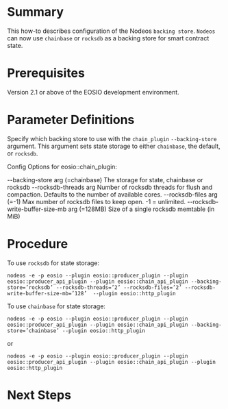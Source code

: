 # Summary
This how-to describes configuration of the Nodeos `backing store`. `Nodeos` can now use `chainbase` or `rocksdb` as a backing store for smart contract state.
   
# Prerequisites
Version 2.1 or above of the EOSIO development environment. 

# Parameter Definitions 
Specify which backing store to use with the `chain_plugin` `--backing-store` argument. This argument sets state storage to either `chainbase`, the default, or `rocksdb`.

Config Options for eosio::chain_plugin:

  --backing-store arg (=chainbase)      The storage for state, chainbase or 
                                        rocksdb
  --rocksdb-threads arg 	            Number of rocksdb threads for flush and
                                        compaction. Defaults to the number of available cores. 
  --rocksdb-files arg (=-1)             Max number of rocksdb files to keep 
                                        open. -1 = unlimited.
  --rocksdb-write-buffer-size-mb arg (=128MB)
                                        Size of a single rocksdb memtable (in MiB)
 
# Procedure
To use `rocksdb` for state storage:

```shell
nodeos -e -p eosio --plugin eosio::producer_plugin --plugin eosio::producer_api_plugin --plugin eosio::chain_api_plugin --backing-store=’rocksdb’ --rocksdb-threads=’2’ --rocksdb-files=’2’ --rocksdb-write-buffer-size-mb=’128’  --plugin eosio::http_plugin 
```

To use `chainbase` for state storage:

```shell
nodeos -e -p eosio --plugin eosio::producer_plugin --plugin eosio::producer_api_plugin --plugin eosio::chain_api_plugin --backing-store=’chainbase’ --plugin eosio::http_plugin 
```

or

```shell
nodeos -e -p eosio --plugin eosio::producer_plugin --plugin eosio::producer_api_plugin --plugin eosio::chain_api_plugin --plugin eosio::http_plugin 
```

# Next Steps
